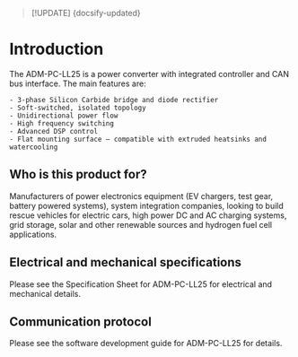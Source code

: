 > [!UPDATE] {docsify-updated}
# Introduction

The ADM-PC-LL25 is a power converter with integrated controller and CAN bus interface. The main features are:

    - 3-phase Silicon Carbide bridge and diode rectifier
    - Soft-switched, isolated topology
    - Unidirectional power flow
    - High frequency switching
    - Advanced DSP control
    - Flat mounting surface – compatible with extruded heatsinks and watercooling

## Who is this product for?

Manufacturers of power electronics equipment (EV chargers, test gear, battery powered systems), system integration companies, looking to build rescue vehicles for electric cars, high power DC and AC charging systems, grid storage, solar and other renewable sources and hydrogen fuel cell applications.

## Electrical and mechanical specifications

Please see the Specification Sheet for ADM-PC-LL25 for electrical and mechanical details.

## Communication protocol

Please see the software development guide for ADM-PC-LL25 for details.